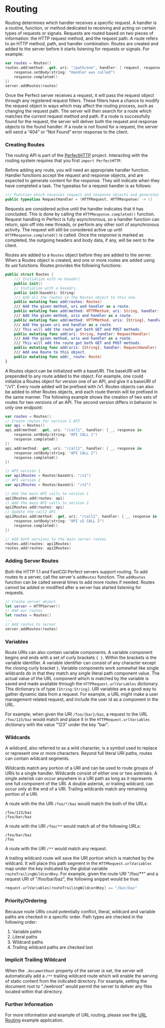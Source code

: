 # Routing

Routing determines which handler receives a specific request. A handler is a routine, function, or method dedicated to receiving and acting on certain types of requests or signals. Requests are routed based on two pieces of information: the HTTP request method, and the request path. A route refers to an HTTP method, path, and handler combination. Routes are created and added to the server before it starts listening for requests or signals. For example:

```swift
var routes = Routes()
routes.add(method: .get, uri: "/path/one", handler: { request, response in
	response.setBody(string: "Handler was called")
	response.completed()
})
server.addRoutes(routes)
```

Once the Perfect server receives a request, it will pass the request object through any registered request filters. These filters have a chance to modify the request object in ways which may affect the routing process, such as changing the request path. The server will then search for a route which matches the current request method and path. If a route is successfully found for the request, the server will deliver both the request and response objects to the found handler. If a route is not found for a request, the server will send a “404” or “Not Found” error response to the client.

### Creating Routes

The routing API is part of the [PerfectHTTP](https://github.com/PerfectlySoft/Perfect-HTTP) project. Interacting with the routing system requires that you first ```import PerfectHTTP```.

Before adding any route, you will need an appropriate handler function. Handler functions accept the request and response objects, and are expected to generate content for the response. They will indicate when they have completed a task. The typealias for a request handler is as follows:

```swift
/// Function which receives request and response objects and generates content.
public typealias RequestHandler = (HTTPRequest, HTTPResponse) -> ()
```
Requests are considered active until the handler indicates that it has concluded. This is done by calling the ```HTTPResponse.completed()``` function. Request handling in Perfect is fully asynchronous, so a handler function can return, spin off into new threads, or perform any other sort of asynchronous activity. The request will still be considered active up until ```HTTPResponse.completed()``` is called. Once the response is marked as completed, the outgoing headers and body data, if any, will be sent to the client.

Routes are added to a ```Routes``` object before they are added to the server. When a Routes object is created, and one or more routes are added using its ```add``` functions. Routes provides the following functions:

```swift
public struct Routes {
	/// Initialize with no baseUri.
	public init()	
	// Initialize with a baseUri.
	public init(baseUri: String)
	/// Add all the routes in the Routes object to this one.
	public mutating func add(routes: Routes)
	/// Add the given method, uri and handler as a route.
	public mutating func add(method: HTTPMethod, uri: String, handler: RequestHandler)
	/// Add the given method, uris and handler as a route.
	public mutating func add(method: HTTPMethod, uris: [String], handler: RequestHandler)
	/// Add the given uri and handler as a route. 
	/// This will add the route got both GET and POST methods.
	public mutating func add(uri: String, handler: RequestHandler)
	/// Add the given method, uris and handler as a route.
	/// This will add the route got both GET and POST methods.
	public mutating func add(uris: [String], handler: RequestHandler)
	/// Add one Route to this object.
	public mutating func add(_ route: Route)
}
```

A Routes object can be initialized with a baseURI. The baseURI will be prepended to any route added to the object. For example, one could initialize a Routes object for version one of an API, and give it a baseURI of "/v1". Every route added will be prefixed with /v1. Routes objects can also be added to other Routes objects, and each route therein will be prefixed in the same manner. The following example shows the creation of two sets of routes for two versions of an API. The second version differs in behavior in only one endpoint:

```swift
var routes = Routes()
// Create routes for version 1 API
var api = Routes()
api.add(method: .get, uri: "/call1", handler: { _, response in
	response.setBody(string: "API CALL 1")
	response.completed()
})
api.add(method: .get, uri: "/call2", handler: { _, response in
	response.setBody(string: "API CALL 2")
	response.completed()
})

// API version 1
var api1Routes = Routes(baseUri: "/v1")
// API version 2
var api2Routes = Routes(baseUri: "/v2")

// Add the main API calls to version 1
api1Routes.add(routes: api)
// Add the main API calls to version 2
api2Routes.add(routes: api)
// Update the call2 API
api2Routes.add(method: .get, uri: "/call2", handler: { _, response in
	response.setBody(string: "API v2 CALL 2")
	response.completed()
})

// Add both versions to the main server routes
routes.add(routes: api1Routes)
routes.add(routes: api2Routes)
```

### Adding Server Routes

Both the HTTP 1.1 and FastCGI Perfect servers support routing. To add routes to a server, call the server's ```addRoutes``` function. The ```addRoutes``` function can be called several times to add more routes if needed. Routes cannot be added or modified after a server has started listening for requests.

```swift
// Create server object
let server = HTTPServer()
// Add our routes
let routes = Routes()
...
// Add routes to server
server.addRoutes(routes)
```

### Variables

Route URIs can also contain variable components. A variable component begins and ends with a set of curly brackets ```{ }```. Within the brackets is the variable identifier. A variable identifier can consist of any character except the closing curly bracket ```}```. Variable components work somewhat like single wildcards do in that they match any single literal path component value. The actual value of the URL component which is matched by the variable is saved and made available through the ```HTTPRequest.urlVariables``` dictionary. This dictionary is of type ```[String:String]```. URI variables are a good way to gather dynamic data from a request. For example, a URL might make a user management related request, and include the user id as a component in the URL.

For example, when given the URI ```/foo/{bar}/baz```, a request to the URL ```/foo/123/baz``` would match and place it in the ```HTTPRequest.urlVariables``` dictionary with the value "123" under the key "bar".

### Wildcards

A wildcard, also referred to as a wild character, is a symbol used to replace or represent one or more characters. Beyond full literal URI paths, routes can contain wildcard segments. 

Wildcards match any portion of a URI and can be used to route groups of URIs to a single handler. Wildcards consist of either one or two asterisks. A single asterisk can occur anywhere in a URI path as long as it represents one full component of the URI. A double asterisk, or trailing wildcard, can occur only at the end of a URI. Trailing wildcards match any remaining portion of a URI.

A route with the the URI ```/foo/*/baz``` would match the both of the URLs:

```
/foo/123/baz
/foo/bar/baz
```

A route with the URI ```/foo/**``` would match all of the following URLs:

```
/foo/bar/baz
/foo
```

A route with the URI ```/**``` would match any request.

A trailing wildcard route will save the URI portion which is matched by the wildcard. It will place this path segment in the ```HTTPRequest.urlVariables``` map under the key indicated by the global variable ```routeTrailingWildcardKey```. For example, given the route URI "/foo/**" and a request URI of "/foo/bar/baz", the following snippet would be true:

```swift
request.urlVariables[routeTrailingWildcardKey] == "/bar/baz"
```

### Priority/Ordering

Because route URIs could potentially conflict, literal, wildcard and variable paths are checked in a specific order. Path types are checked in the following order:

1. Variable paths
2. Literal paths
3. Wildcard paths
4. Trailing wildcard paths are checked last

### Implicit Trailing Wildcard

When the ```.documentRoot``` property of the server is set, the server will automatically add a ```/**``` trailing wildcard route which will enable the serving of static content from the indicated directory. For example, setting the document root to "./webroot" would permit the server to deliver any files located within that directory.

### Further Information

For more information and example of URL routing, please see the [URL Routing](https://github.com/PerfectlySoft/PerfectExample-URLRouting) example application.
